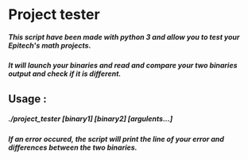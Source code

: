 # Project tester

##### This script have been made with python 3 and allow you to test your Epitech's math projects.
##### It will launch your binaries and read and compare your two binaries output and check if it is different.
## Usage :
##### ./project_tester [binary1] [binary2] [argulents...]
##### If an error occured, the script will print the line of your error and differences between the two binaries.
